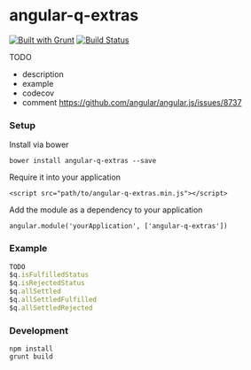 # angular-q-extras

[![Built with Grunt](https://cdn.gruntjs.com/builtwith.png)](http://gruntjs.com/)
[![Build Status](https://travis-ci.org/niqdev/angular-q-extras.svg?branch=master)](https://travis-ci.org/niqdev/angular-q-extras)

TODO
- description
- example
- codecov
- comment https://github.com/angular/angular.js/issues/8737

### Setup

Install via bower

`bower install angular-q-extras --save`

Require it into your application

`<script src="path/to/angular-q-extras.min.js"></script>`

Add the module as a dependency to your application

`angular.module('yourApplication', ['angular-q-extras'])`

### Example
```javascript
TODO
$q.isFulfilledStatus
$q.isRejectedStatus
$q.allSettled
$q.allSettledFulfilled
$q.allSettledRejected
```

### Development
```
npm install
grunt build
```
